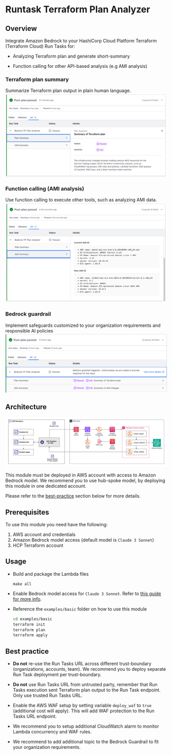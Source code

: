 # Runtask Terraform Plan Analyzer

## Overview

Integrate Amazon Bedrock to your HashiCorp Cloud Platform Terraform (Terraform Cloud) Run Tasks for:

* Analyzing Terraform plan and generate short-summary

* Function calling for other API-based analysis (e.g AMI analysis)

### Terraform plan summary

Summarize Terraform plan output in plain human language.
![Example](./images/example.png)

### Function calling (AMI analysis)

Use function calling to execute other tools, such as analyzing AMI data.
![Example2](./images/example2.png)

### Bedrock guardrail

Implement safeguards customized to your organization requirements and responsible AI policies
![Example3](./images/example3.png)

## Architecture

![Diagram](./images/arch.png)

This module must be deployed in AWS account with access to Amazon Bedrock model. We recommend you to use hub-spoke model, by deploying this module in one dedicated account.

Please refer to the [best-practice](#best-practice) section below for more details.

## Prerequisites

To use this module you need have the following:

1. AWS account and credentials
1. Amazon Bedrock model access (default model is `Claude 3 Sonnet`)
1. HCP Terraform account

## Usage

* Build and package the Lambda files

  ```
  make all
  ```

* Enable Bedrock model access for `Claude 3 Sonnet`. Refer to [this guide for more info](https://docs.aws.amazon.com/bedrock/latest/userguide/model-access.html).

* Reference the `examples/basic` folder on how to use this module

    ```sh
    cd examples/basic
    terraform init
    terraform plan
    terraform apply
    ```

## Best practice

* **Do not** re-use the Run Tasks URL across different trust-boundary (organizations, accounts, team). We recommend you to deploy separate Run Task deployment per trust-boundary.

* **Do not** use Run Tasks URL from untrusted party, remember that Run Tasks execution sent Terraform plan output to the Run Task endpoint. Only use trusted Run Tasks URL.

* Enable the AWS WAF setup by setting variable `deploy_waf` to `true` (additional cost will apply). This will add WAF protection to the Run Tasks URL endpoint.

* We recommend you to setup additional CloudWatch alarm to monitor Lambda concurrency and WAF rules.

* We recommend to add additional topic to the Bedrock Guardrail to fit your organization requirements.
